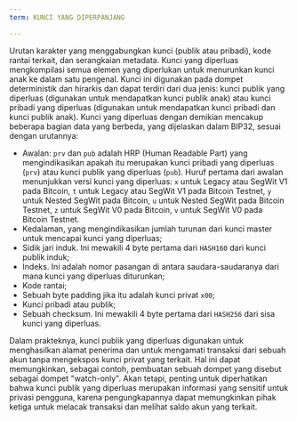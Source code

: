 ```yaml
---
term: KUNCI YANG DIPERPANJANG

---
```

Urutan karakter yang menggabungkan kunci (publik atau pribadi), kode rantai terkait, dan serangkaian metadata. Kunci yang diperluas mengkompilasi semua elemen yang diperlukan untuk menurunkan kunci anak ke dalam satu pengenal. Kunci ini digunakan pada dompet deterministik dan hirarkis dan dapat terdiri dari dua jenis: kunci publik yang diperluas (digunakan untuk mendapatkan kunci publik anak) atau kunci pribadi yang diperluas (digunakan untuk mendapatkan kunci pribadi dan kunci publik anak). Kunci yang diperluas dengan demikian mencakup beberapa bagian data yang berbeda, yang dijelaskan dalam BIP32, sesuai dengan urutannya:


- Awalan: `prv` dan `pub` adalah HRP (Human Readable Part) yang mengindikasikan apakah itu merupakan kunci pribadi yang diperluas (`prv`) atau kunci publik yang diperluas (`pub`). Huruf pertama dari awalan menunjukkan versi kunci yang diperluas: `x` untuk Legacy atau SegWit V1 pada Bitcoin, `t` untuk Legacy atau SegWit V1 pada Bitcoin Testnet, `y` untuk Nested SegWit pada Bitcoin, `u` untuk Nested SegWit pada Bitcoin Testnet, `z` untuk SegWit V0 pada Bitcoin, `v` untuk SegWit V0 pada Bitcoin Testnet.
- Kedalaman, yang mengindikasikan jumlah turunan dari kunci master untuk mencapai kunci yang diperluas;
- Sidik jari induk. Ini mewakili 4 byte pertama dari `HASH160` dari kunci publik induk;
- Indeks. Ini adalah nomor pasangan di antara saudara-saudaranya dari mana kunci yang diperluas diturunkan;
- Kode rantai;
- Sebuah byte padding jika itu adalah kunci privat `x00`;
- Kunci pribadi atau publik;
- Sebuah checksum. Ini mewakili 4 byte pertama dari `HASH256` dari sisa kunci yang diperluas.

Dalam prakteknya, kunci publik yang diperluas digunakan untuk menghasilkan alamat penerima dan untuk mengamati transaksi dari sebuah akun tanpa mengekspos kunci privat yang terkait. Hal ini dapat memungkinkan, sebagai contoh, pembuatan sebuah dompet yang disebut sebagai dompet "watch-only". Akan tetapi, penting untuk diperhatikan bahwa kunci publik yang diperluas merupakan informasi yang sensitif untuk privasi pengguna, karena pengungkapannya dapat memungkinkan pihak ketiga untuk melacak transaksi dan melihat saldo akun yang terkait.